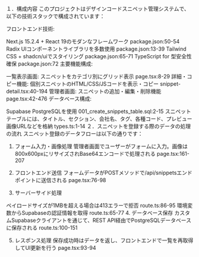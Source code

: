 １．構成内容
このプロジェクトはデザインコードスニペット管理システムで、以下の技術スタックで構成されています：

フロントエンド技術:

Next.js 15.2.4 + React 19のモダンなフレームワーク package.json:50-54
Radix UIコンポーネントライブラリを多数使用 package.json:13-39
Tailwind CSS + shadcn/uiでスタイリング package.json:65-71
TypeScript for 型安全性確保 package.json:72
主要機能構成:

一覧表示画面: スニペットをカテゴリ別にグリッド表示 page.tsx:8-29
詳細・コピー機能: 個別スニペットのHTML/CSS/JSコードを表示・コピー snippet-detail.tsx:40-194
管理者画面: スニペットの追加・編集・削除機能 page.tsx:42-476
データベース構成:

Supabase PostgreSQLを使用 001_create_snippets_table.sql:2-15
スニペットテーブルには、タイトル、セクション、会社名、タグ、各種コード、プレビュー画像URLなどを格納 types.ts:1-14
２．スニペットを登録する際のデータの処理の流れ
スニペット登録のデータフローは以下の通りです：

1. フォーム入力・画像処理
管理者画面でユーザーがフォームに入力。画像は800x600pxにリサイズされBase64エンコードで処理される page.tsx:161-207

2. フロントエンド送信
フォームデータがPOSTメソッドで/api/snippetsエンドポイントに送信される page.tsx:76-98

3. サーバーサイド処理

ペイロードサイズが1MBを超える場合は413エラーで拒否 route.ts:86-95
環境変数からSupabaseの認証情報を取得 route.ts:65-77
4. データベース保存
カスタムSupabaseクライアントを通じて、REST API経由でPostgreSQLデータベースに保存される route.ts:100-151

5. レスポンス処理
保存成功時はデータを返し、フロントエンドで一覧を再取得してUI更新を行う page.tsx:93-94
